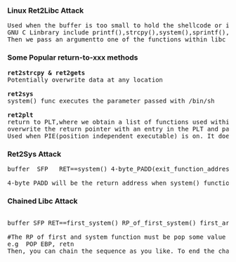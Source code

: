 ### Linux Ret2Libc Attack 
<pre>Used when the buffer is too small to hold the shellcode or if the stack is non-executable. 
GNU C Linbrary include printf(),strcpy(),system(),sprintf(), and many others. 
Then we pass an argumentto one of the functions within libc <b>by overwriting the return pointer with the wanted functions address.</b> 
</pre>

### Some Popular return-to-xxx methods 
<pre><b>ret2strcpy & ret2gets</b>
Potentially overwrite data at any location 

<b>ret2sys</b> 
system() func executes the parameter passed with /bin/sh 

<b>ret2plt</b>
return to PLT,where we obtain a list of functions used within a program. 
overwrite the return pointer with an entry in the PLT and pass the arguments of our choice. 
Used when PIE(position independent executable) is on. It doesn't randomize program image(code segment) and PLT. ?????
</pre>

### Ret2Sys Attack 
<pre>
buffer  SFP   RET==system() 4-byte_PADD(exit_function_address)  ARG_to_system()

4-byte_PADD will be the return address when system() function finished execution.
</pre>

### Chained Libc Attack 
<pre> 
buffer SFP RET==first_system() RP_of_first_system() first_arg_system  second_system() RP_of_second_system() second_arg_sytem 

#The RP of first and system function must be pop some value from the stack in order to align the esp pointer. 
e.g  POP EBP, retn 
Then, you can chain the sequence as you like. To end the chain, the last RP value can be exit() function. 
</pre>





